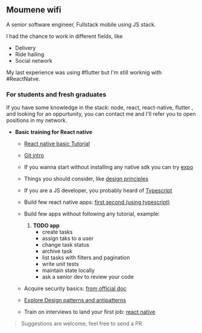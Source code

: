## Moumene wifi

A senior software engineer, Fullstack mobile using JS stack.

<!-- follow me in twitter: [![](https://img.shields.io/twitter/follow/lwifi)](https://twitter.com/lwifi)
 -->
 
I had the chance to work in different fields, like
 - Delivery
 - Ride hailing
 - Social network

My last experience was using #flutter but I'm still worknig with #ReactNatve.

### For students and fresh graduates

If you have some knowledge in the stack:  node, react, react-native, flutter , and looking for an oppurtunity, you can contact me and I'll refer you to open positions in my network.  

- **Basic training for React native**
  - [React native basic Tutorial](https://reactnative.dev/docs/tutorial)
  - [Git intro](https://rogerdudler.github.io/git-guide/)
  - If you wanna start without installing any native sdk you can try [expo](https://expo.dev/)
  - Things you should consider, like [design principles](https://reactjs.org/docs/design-principles.html)
  - If you are a JS developer, you probably heard of [Typescript](https://www.typescriptlang.org/docs/handbook/typescript-from-scratch.html)
  - Build few react native apps: [first](https://blog.shahednasser.com/react-native-tutorial-create-your-first-app/),[second (using typescript)](https://reactnative.dev/docs/typescript)
  - Build few apps without following any tutorial, example:
    1. **TODO app**
       - create tasks
       - assign taks to a user
       - change task status
       - archive task
       - list tasks with filters and pagination
       - write unit tests
       - maintain state locally
       - ask a senior dev to review your code

  - Acquire security basics: [from official doc](https://reactnative.dev/docs/security)
  - [Explore Design patterns and antipatterns](https://www.komododigital.co.uk/insights/react-and-react-native-design-patterns-solid-principles/)
  - Train on interviews to land your first job: [react native](https://www.interviewbit.com/react-native-interview-questions/)

> Suggestions are welcome, feel free to send a PR.
